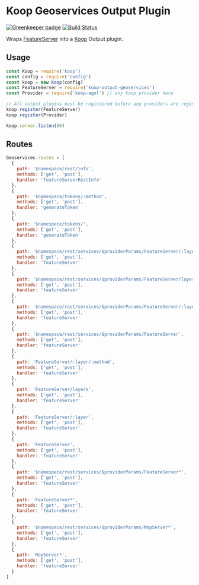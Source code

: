 # Koop Geoservices Output Plugin

[![Greenkeeper badge](https://badges.greenkeeper.io/koopjs/koop-output-geoservices.svg)](https://greenkeeper.io/)
[![Build Status](https://travis-ci.org/koopjs/koop-output-geoservices.svg?branch=master)](https://travis-ci.org/koopjs/koop-output-geoservices)

Wraps [FeatureServer](https://github.com/featureserver/featureserver) into a [Koop](http://koopjs.github.io) Output plugin.

## Usage
```js
const Koop = require('koop')
const config = require('config')
const koop = new Koop(config)
const FeatureServer = require('koop-output-geoservices')
const Provider = require('koop-agol') // any koop provider here

// All output plugins must be registered before any providers are registered
koop.register(FeatureServer)
koop.register(Provider)

koop.server.listen(80)
```

## Routes

```js
Geoservices.routes = [
  {
    path: '$namespace/rest/info',
    methods: ['get', 'post'],
    handler: 'featureServerRestInfo'
  },
  {
    path: '$namespace/tokens/:method',
    methods: ['get', 'post'],
    handler: 'generateToken'
  },
  {
    path: '$namespace/tokens/',
    methods: ['get', 'post'],
    handler: 'generateToken'
  },
  {
    path: '$namespace/rest/services/$providerParams/FeatureServer/:layer/:method',
    methods: ['get', 'post'],
    handler: 'featureServer'
  },
  {
    path: '$namespace/rest/services/$providerParams/FeatureServer/layers',
    methods: ['get', 'post'],
    handler: 'featureServer'
  },
  {
    path: '$namespace/rest/services/$providerParams/FeatureServer/:layer',
    methods: ['get', 'post'],
    handler: 'featureServer'
  },
  {
    path: '$namespace/rest/services/$providerParams/FeatureServer',
    methods: ['get', 'post'],
    handler: 'featureServer'
  },
  {
    path: 'FeatureServer/:layer/:method',
    methods: ['get', 'post'],
    handler: 'featureServer'
  },
  {
    path: 'FeatureServer/layers',
    methods: ['get', 'post'],
    handler: 'featureServer'
  },
  {
    path: 'FeatureServer/:layer',
    methods: ['get', 'post'],
    handler: 'featureServer'
  },
  {
    path: 'FeatureServer',
    methods: ['get', 'post'],
    handler: 'featureServer'
  },
  {
    path: '$namespace/rest/services/$providerParams/FeatureServer*',
    methods: ['get', 'post'],
    handler: 'featureServer'
  },
  {
    path: 'FeatureServer*',
    methods: ['get', 'post'],
    handler: 'featureServer'
  },
  {
    path: '$namespace/rest/services/$providerParams/MapServer*',
    methods: ['get', 'post'],
    handler: 'featureServer'
  },
  {
    path: 'MapServer*',
    methods: ['get', 'post'],
    handler: 'featureServer'
  }
]
```
